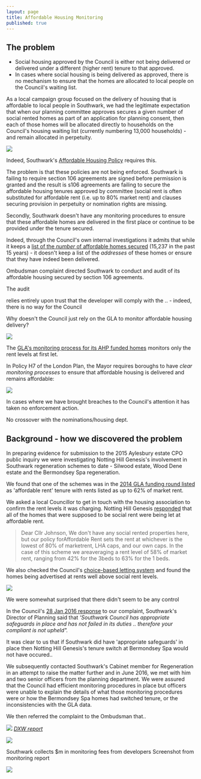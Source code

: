 ```yaml
---
layout: page
title: Affordable Housing Monitoring
published: true
---
```

## The problem

* Social housing approved by the Council is either not being delivered or delivered under a different (higher rent) tenure to that approved.
* In cases where social housing is being delivered as approved, there is no mechanism to ensure that the homes are allocated to local people on the Council's waiting list.


As a local campaign group focused on the delivery of housing that is affordable to local people in Southwark, we had the legitimate expectation that when our planning committee approves secures a given number of social rented homes as part of an application for planning consent, then each of those homes will be allocated directly to households on the Council's housing waiting list (currently numbering 13,000 households) - and remain allocated in perpetuity.

![](/img/ahspd.png)

Indeed, Southwark's [Affordable Housing Policy](file:///C:/Users/Giuseppe/AppData/Local/Temp/Draft_Affordable_Housing_SPD_2011.pdf) requires this.

The problem is that these policies are not being enforced. Southwark is failing to require section 106 agreements are signed before permission is granted and the result is s106 agreements are failing to secure the affordable housing tenures approved by committee (social rent is often substituted for affordable rent (i.e. up to 80% market rent) and clauses securing provision in perpetuity or nomination rights are missing.

Secondly, Southwark doesn't have any monitoring procedures to ensure that these affordable homes are delivered in the first place or continue to be provided under the tenure secured.

Indeed, through the Council's own internal investigations it admits that while it keeps a [list of the *number* of affordable homes secured](https://www.southwark.gov.uk/planning-and-building-control/planning-policy-and-transport-policy/monitoring/authority-monitoring-report/housing?chapter=4) (15,237 in the past 15 years) - it doesn't keep a list of the *addresses* of these homes or ensure that they have indeed been delivered.

Ombudsman complaint directed Southwark to conduct and audit of its affordable housing secured by section 106 agreements.

The audit

relies entirely upon trust that the developer will comply with the .. - indeed, there is no way for the Council

Why doesn't the Council just rely on the GLA to monitor affordable housing delivery?

![](/img/glachecklist.jpg)

The [GLA's monitoring process for its AHP funded homes](https://www.london.gov.uk/file/50558569) monitors only the rent levels at first let.

In Policy H7 of the London Plan, the Mayor requires boroughs to have *clear monitoring processes* to ensure that affordable housing is delivered and remains affordable:

![](/img/lpmonitoring.png)

In cases where we have brought breaches to the Council's attention it has taken no enforcement action.

No crossover with the nominations/housing dept.

## Background - how we discovered the problem
In preparing evidence for submission to the 2015 Aylesbury estate CPO public inquiry we were investigating Notting Hill Genesis's involvement in Southwark regeneration schemes to date - Silwood estate, Wood Dene estate and the Bermondsey Spa regeneration.

We found that one of the schemes was in the [2014 GLA funding round listed](http://35percent.org/img/GLA+Affordable+Housing+Dataset_v1_0-1.xls) as 'affordable rent' tenure with rents listed as up to 62% of market rent.

We asked a local Councillor to get in touch with the housing association to confirm the rent levels it was charging. Notting Hill Genesis [responded](http://35percent.org/img/nottinghillexchange.pdf) that all of the homes that were supposed to be social rent were being let at affordable rent.

> Dear Cllr Johnson, We don't have any social rented properties here, but our policy forAffordable Rent sets the rent at whichever is the lowest of 80% of marketrent, LHA caps, and our own caps. In the case of this scheme we areaveraging a rent level of 58% of market rent, ranging from 42% for the 3beds to 63% for the 1 beds.

We also checked the Council's [choice-based letting system](https://www.southwarkhomesearch.org.uk/) and found the homes being advertised at rents well above social rent levels.

![](/img/nhghomesearch.jpg)

We were somewhat surprised that there didn't seem to be any control

In the Council's [28 Jan 2016 response](/img/Stage1response28Jan2016.pdf) to our complaint, Southwark's Director of Planning said that _‘Southwark Council has appropriate safeguards in place and has not failed in its duties .. therefore your compliant is not upheld"._

It was clear to us that if Southwark did have 'appropriate safeguards' in place then Notting Hill Genesis's tenure switch at Bermondsey Spa would not have occured..

We subsequently contacted Southwark's Cabinet member for Regeneration in an attempt to raise the matter further and in June 2016, we met with him and two senior officers from the planning department. We were assured that the Council had efficient monitoring procedures in place but officers were unable to explain the details of what those monitoring procedures were or how the Bermondsey Spa homes had switched tenure, or the inconsistencies with the GLA data.

We then referred the complaint to the Ombudsman that..

![](http://35percent.org/img/dxwreport.png)
*[DXW report](https://docs.google.com/presentation/d/e/2PACX-1vT128f_3q7of-OJEbyKG4JTfeYw-UTeT8V9ePDyUZlphzJ6aNya2Axpb-BHKSu3KKEhkl9iMegKQsp2/pub?start=false&loop=false&delayms=60000#slide=id.g6055a10a04_0_18)*

![](http://35percent.org/img/snauditpromise.png)


Southwark collects $m in monitoring fees from developers
Screenshot from monitoring report

![](/img/5462.png)
